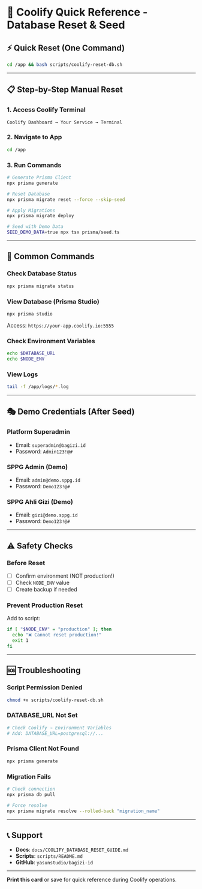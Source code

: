 # 🚀 Coolify Quick Reference - Database Reset & Seed

## ⚡ Quick Reset (One Command)

```bash
cd /app && bash scripts/coolify-reset-db.sh
```

---

## 📋 Step-by-Step Manual Reset

### 1. Access Coolify Terminal
```
Coolify Dashboard → Your Service → Terminal
```

### 2. Navigate to App
```bash
cd /app
```

### 3. Run Commands
```bash
# Generate Prisma Client
npx prisma generate

# Reset Database
npx prisma migrate reset --force --skip-seed

# Apply Migrations
npx prisma migrate deploy

# Seed with Demo Data
SEED_DEMO_DATA=true npx tsx prisma/seed.ts
```

---

## 🔧 Common Commands

### Check Database Status
```bash
npx prisma migrate status
```

### View Database (Prisma Studio)
```bash
npx prisma studio
```
Access: `https://your-app.coolify.io:5555`

### Check Environment Variables
```bash
echo $DATABASE_URL
echo $NODE_ENV
```

### View Logs
```bash
tail -f /app/logs/*.log
```

---

## 🎭 Demo Credentials (After Seed)

### Platform Superadmin
- Email: `superadmin@bagizi.id`
- Password: `Admin123!@#`

### SPPG Admin (Demo)
- Email: `admin@demo.sppg.id`
- Password: `Demo123!@#`

### SPPG Ahli Gizi (Demo)
- Email: `gizi@demo.sppg.id`
- Password: `Demo123!@#`

---

## ⚠️ Safety Checks

### Before Reset
- [ ] Confirm environment (NOT production!)
- [ ] Check `NODE_ENV` value
- [ ] Create backup if needed

### Prevent Production Reset
Add to script:
```bash
if [ "$NODE_ENV" = "production" ]; then
  echo "❌ Cannot reset production!"
  exit 1
fi
```

---

## 🆘 Troubleshooting

### Script Permission Denied
```bash
chmod +x scripts/coolify-reset-db.sh
```

### DATABASE_URL Not Set
```bash
# Check Coolify → Environment Variables
# Add: DATABASE_URL=postgresql://...
```

### Prisma Client Not Found
```bash
npx prisma generate
```

### Migration Fails
```bash
# Check connection
npx prisma db pull

# Force resolve
npx prisma migrate resolve --rolled-back "migration_name"
```

---

## 📞 Support

- **Docs**: `docs/COOLIFY_DATABASE_RESET_GUIDE.md`
- **Scripts**: `scripts/README.md`
- **GitHub**: `yasunstudio/bagizi-id`

---

**Print this card** or save for quick reference during Coolify operations.
